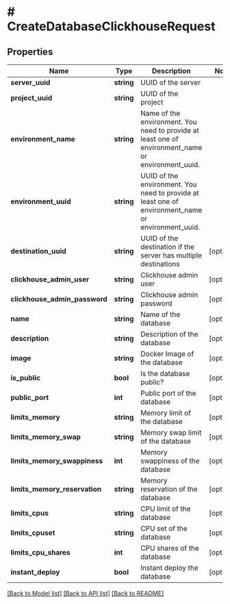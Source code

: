 # # CreateDatabaseClickhouseRequest

## Properties

Name | Type | Description | Notes
------------ | ------------- | ------------- | -------------
**server_uuid** | **string** | UUID of the server |
**project_uuid** | **string** | UUID of the project |
**environment_name** | **string** | Name of the environment. You need to provide at least one of environment_name or environment_uuid. |
**environment_uuid** | **string** | UUID of the environment. You need to provide at least one of environment_name or environment_uuid. |
**destination_uuid** | **string** | UUID of the destination if the server has multiple destinations | [optional]
**clickhouse_admin_user** | **string** | Clickhouse admin user | [optional]
**clickhouse_admin_password** | **string** | Clickhouse admin password | [optional]
**name** | **string** | Name of the database | [optional]
**description** | **string** | Description of the database | [optional]
**image** | **string** | Docker Image of the database | [optional]
**is_public** | **bool** | Is the database public? | [optional]
**public_port** | **int** | Public port of the database | [optional]
**limits_memory** | **string** | Memory limit of the database | [optional]
**limits_memory_swap** | **string** | Memory swap limit of the database | [optional]
**limits_memory_swappiness** | **int** | Memory swappiness of the database | [optional]
**limits_memory_reservation** | **string** | Memory reservation of the database | [optional]
**limits_cpus** | **string** | CPU limit of the database | [optional]
**limits_cpuset** | **string** | CPU set of the database | [optional]
**limits_cpu_shares** | **int** | CPU shares of the database | [optional]
**instant_deploy** | **bool** | Instant deploy the database | [optional]

[[Back to Model list]](../../README.md#models) [[Back to API list]](../../README.md#endpoints) [[Back to README]](../../README.md)
